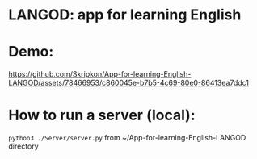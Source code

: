 # LANGOD: app for learning English

# Demo:

https://github.com/Skripkon/App-for-learning-English-LANGOD/assets/78466953/c860045e-b7b5-4c69-80e0-86413ea7ddc1

# How to run a server (local):

```python3 ./Server/server.py``` from ~/App-for-learning-English-LANGOD directory
